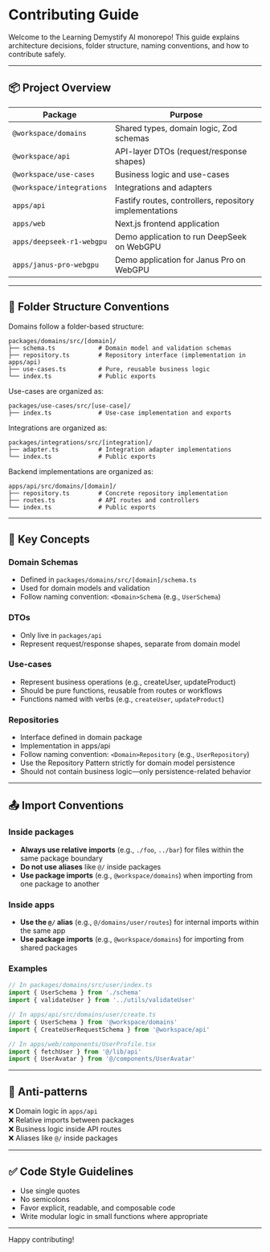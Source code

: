 # Contributing Guide

Welcome to the Learning Demystify AI monorepo! This guide explains architecture decisions, folder structure, naming conventions, and how to contribute safely.

---

## 📦 Project Overview

| Package                   | Purpose                                                 |
| ------------------------- | ------------------------------------------------------- |
| `@workspace/domains`      | Shared types, domain logic, Zod schemas                 |
| `@workspace/api`          | API-layer DTOs (request/response shapes)                |
| `@workspace/use-cases`    | Business logic and use-cases                            |
| `@workspace/integrations` | Integrations and adapters                               |
| `apps/api`                | Fastify routes, controllers, repository implementations |
| `apps/web`                | Next.js frontend application                            |
| `apps/deepseek-r1-webgpu` | Demo application to run DeepSeek on WebGPU              |
| `apps/janus-pro-webgpu`   | Demo application for Janus Pro on WebGPU                |

---

## 🧱 Folder Structure Conventions

Domains follow a folder-based structure:

```
packages/domains/src/[domain]/
├── schema.ts            # Domain model and validation schemas
├── repository.ts        # Repository interface (implementation in apps/api)
├── use-cases.ts         # Pure, reusable business logic
└── index.ts             # Public exports
```

Use-cases are organized as:

```
packages/use-cases/src/[use-case]/
├── index.ts             # Use-case implementation and exports
```

Integrations are organized as:

```
packages/integrations/src/[integration]/
├── adapter.ts           # Integration adapter implementations
└── index.ts             # Public exports
```

Backend implementations are organized as:

```
apps/api/src/domains/[domain]/
├── repository.ts        # Concrete repository implementation
├── routes.ts            # API routes and controllers
└── index.ts             # Public exports
```

---

## 🧠 Key Concepts

### Domain Schemas

- Defined in `packages/domains/src/[domain]/schema.ts`
- Used for domain models and validation
- Follow naming convention: `<Domain>Schema` (e.g., `UserSchema`)

### DTOs

- Only live in `packages/api`
- Represent request/response shapes, separate from domain model

### Use-cases

- Represent business operations (e.g., createUser, updateProduct)
- Should be pure functions, reusable from routes or workflows
- Functions named with verbs (e.g., `createUser`, `updateProduct`)

### Repositories

- Interface defined in domain package
- Implementation in apps/api
- Follow naming convention: `<Domain>Repository` (e.g., `UserRepository`)
- Use the Repository Pattern strictly for domain model persistence
- Should not contain business logic—only persistence-related behavior

---

## 📤 Import Conventions

### Inside packages

- **Always use relative imports** (e.g., `./foo`, `../bar`) for files within the same package boundary
- **Do not use aliases** like `@/` inside packages
- **Use package imports** (e.g., `@workspace/domains`) when importing from one package to another

### Inside apps

- **Use the `@/` alias** (e.g., `@/domains/user/routes`) for internal imports within the same app
- **Use package imports** (e.g., `@workspace/domains`) for importing from shared packages

### Examples

```ts
// In packages/domains/src/user/index.ts
import { UserSchema } from './schema'
import { validateUser } from '../utils/validateUser'

// In apps/api/src/domains/user/create.ts
import { UserSchema } from '@workspace/domains'
import { CreateUserRequestSchema } from '@workspace/api'

// In apps/web/components/UserProfile.tsx
import { fetchUser } from '@/lib/api'
import { UserAvatar } from '@/components/UserAvatar'
```

---

## 🚫 Anti-patterns

❌ Domain logic in `apps/api`  
❌ Relative imports between packages  
❌ Business logic inside API routes  
❌ Aliases like `@/` inside packages

---

## ✅ Code Style Guidelines

- Use single quotes
- No semicolons
- Favor explicit, readable, and composable code
- Write modular logic in small functions where appropriate

---

Happy contributing!
